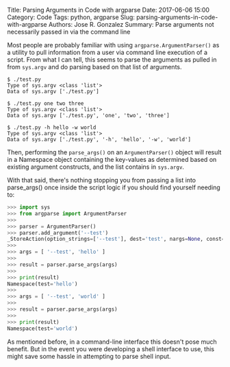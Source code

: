 Title: Parsing Arguments in Code with argparse
Date: 2017-06-06 15:00
Category: Code
Tags: python, argparse
Slug: parsing-arguments-in-code-with-argparse
Authors: Jose R. Gonzalez
Summary: Parse arguments not necessarily passed in via the command line

Most people are probably familiar with using `argparse.ArgumentParser()` as a utility to pull information from a user via command line execution of a script. From what I can tell, this seems to parse the arguments as pulled in from `sys.argv` and do parsing based on that list of arguments.

```shell
$ ./test.py
Type of sys.argv <class 'list'>
Data of sys.argv ['./test.py']

$ ./test.py one two three
Type of sys.argv <class 'list'>
Data of sys.argv ['./test.py', 'one', 'two', 'three']

$ ./test.py -h hello -w world
Type of sys.argv <class 'list'>
Data of sys.argv ['./test.py', '-h', 'hello', '-w', 'world']
```

Then, performing the `parse_args()` on an `ArgumentParser()` object will result in a Namespace object containing the key-values as determined based on existing argument constructs, and the list contains in `sys.argv`.

With that said, there's nothing stopping you from passing a list into parse_args() once inside the script logic if you should find yourself needing to:

```python
>>> import sys
>>> from argparse import ArgumentParser
>>>
>>> parser = ArgumentParser()
>>> parser.add_argument('--test')
_StoreAction(option_strings=['--test'], dest='test', nargs=None, const=None, default=None, type=None, choices=None, help=None, metavar=None)
>>>
>>> args = [ '--test', 'hello' ]
>>>
>>> result = parser.parse_args(args)
>>>
>>> print(result)
Namespace(test='hello')
>>>
>>> args = [ '--test', 'world' ]
>>>
>>> result = parser.parse_args(args)
>>>
>>> print(result)
Namespace(test='world')
```

As mentioned before, in a command-line interface this doesn't pose much benefit. But in the event you were developing a shell interface to use, this might save some hassle in attempting to parse shell input.
